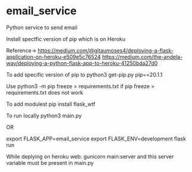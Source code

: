# email_service
Python service to send email




Install spectfic version of pip which is on Heroku

Reference-> https://medium.com/@gitaumoses4/deploying-a-flask-application-on-heroku-e509e5c76524
https://medium.com/the-andela-way/deploying-a-python-flask-app-to-heroku-41250bda27d0

To add specific version of pip to
python3 get-pip.py pip==20.1.1


Use
python3 -m pip freeze > requirements.txt
if 
pip freeze > requirements.txt
does not work


To add modulest
pip install flask_wtf


To run locally
python3 main.py

OR

export FLASK_APP=email_service
export FLASK_ENV=development
flask run


While deplying on heroku
web: gunicorn main:server
and this server variable must be present in main.py


